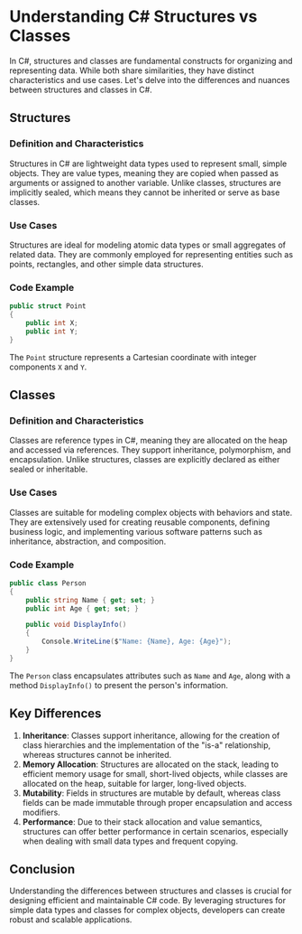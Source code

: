 # Understanding C# Structures vs Classes

In C#, structures and classes are fundamental constructs for organizing and representing data. While both share similarities, they have distinct characteristics and use cases. Let's delve into the differences and nuances between structures and classes in C#.

## Structures

### Definition and Characteristics
Structures in C# are lightweight data types used to represent small, simple objects. They are value types, meaning they are copied when passed as arguments or assigned to another variable. Unlike classes, structures are implicitly sealed, which means they cannot be inherited or serve as base classes.

### Use Cases
Structures are ideal for modeling atomic data types or small aggregates of related data. They are commonly employed for representing entities such as points, rectangles, and other simple data structures.

### Code Example
```csharp
public struct Point
{
    public int X;
    public int Y;
}
```
The `Point` structure represents a Cartesian coordinate with integer components `X` and `Y`.

## Classes

### Definition and Characteristics
Classes are reference types in C#, meaning they are allocated on the heap and accessed via references. They support inheritance, polymorphism, and encapsulation. Unlike structures, classes are explicitly declared as either sealed or inheritable.

### Use Cases
Classes are suitable for modeling complex objects with behaviors and state. They are extensively used for creating reusable components, defining business logic, and implementing various software patterns such as inheritance, abstraction, and composition.

### Code Example
```csharp
public class Person
{
    public string Name { get; set; }
    public int Age { get; set; }

    public void DisplayInfo()
    {
        Console.WriteLine($"Name: {Name}, Age: {Age}");
    }
}
```
The `Person` class encapsulates attributes such as `Name` and `Age`, along with a method `DisplayInfo()` to present the person's information.

## Key Differences

1. **Inheritance**: Classes support inheritance, allowing for the creation of class hierarchies and the implementation of the "is-a" relationship, whereas structures cannot be inherited.
2. **Memory Allocation**: Structures are allocated on the stack, leading to efficient memory usage for small, short-lived objects, while classes are allocated on the heap, suitable for larger, long-lived objects.
3. **Mutability**: Fields in structures are mutable by default, whereas class fields can be made immutable through proper encapsulation and access modifiers.
4. **Performance**: Due to their stack allocation and value semantics, structures can offer better performance in certain scenarios, especially when dealing with small data types and frequent copying.

## Conclusion

Understanding the differences between structures and classes is crucial for designing efficient and maintainable C# code. By leveraging structures for simple data types and classes for complex objects, developers can create robust and scalable applications.
 